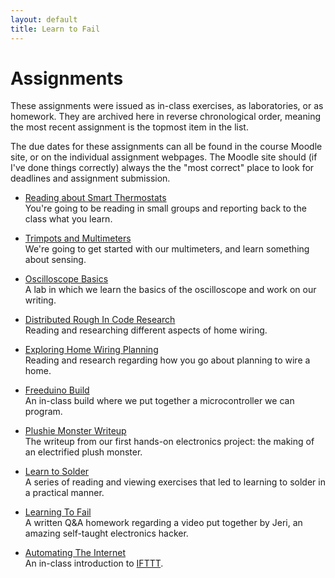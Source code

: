 ```yaml
---
layout: default
title: Learn to Fail
---
```


# Assignments

These assignments were issued as in-class exercises, as laboratories, or as homework. They are archived here in reverse chronological order, meaning the most recent assignment is the topmost item in the list.

The due dates for these assignments can all be found in the course Moodle site, or on the individual assignment webpages. The Moodle site should (if I've done things correctly) always the the "most correct" place to look for deadlines and assignment submission.

* [Reading about Smart Thermostats](jigsaw-reading-thermostats.html) <br/>
  You're going to be reading in small groups and reporting back to the class what you learn.

* [Trimpots and Multimeters](trimpots-and-multimeters.html) <br/>
  We're going to get started with our multimeters, and learn something about sensing.
  
* [Oscilloscope Basics](oscilloscope-basics.html) <br/>
  A lab in which we learn the basics of the oscilloscope and work on our writing.
  
* [Distributed Rough In Code Research](distributed-electric-code-research.html)<br/>
Reading and researching different aspects of home wiring.

* [Exploring Home Wiring Planning](exploring-home-wiring-planning.html)<br/>
Reading and research regarding how you go about planning to wire a home.

* [Freeduino Build](freeduino-build.html)<br/>
An in-class build where we put together a microcontroller we can program.

* [Plushie Monster Writeup](plushie-monster-writeup.html)<br/>
The writeup from our first hands-on electronics project: the making of an electrified plush monster.

* [Learn to Solder](learn-to-solder.html)<br/>
A series of reading and viewing exercises that led to learning to solder in a practical manner.

* [Learning To Fail](learning-to-fail.html)<br/>
A written Q&A homework regarding a video put together by Jeri, an amazing self-taught electronics hacker.

* [Automating The Internet](automating-the-internet.html) <br/>
An in-class introduction to [IFTTT](http://ifttt.com/).
